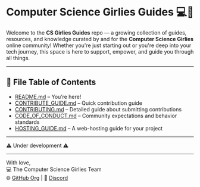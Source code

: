 # Computer Science Girlies Guides 💻💖

Welcome to the **CS Girlies Guides** repo — a growing collection of guides, resources, and knowledge curated by and for the **Computer Science Girlies** online community! Whether you're just starting out or you're deep into your tech journey, this space is here to support, empower, and guide you through all things.

---
## 📂 File Table of Contents

- [README.md](./README.md) – You’re here!
- [CONTRIBUTE_GUIDE.md](./CONTRIBUTE_GUIDE.md) – Quick contribution guide
- [CONTRIBUTING.md](./CONTRIBUTING.md) – Detailed guide about submitting contributions
- [CODE_OF_CONDUCT.md](./CODE_OF_CONDUCT.md) – Community expectations and behavior standards
- [HOSTING_GUIDE.md](./HOSTING_GUIDE.md) – A web-hosting guide for your project

---
⚠️ Under development ⚠️

---

With love,  
💻 The Computer Science Girlies Team  
🌐 [GitHub Org](https://github.com/Computer-Science-Girlies) | 💬 [Discord](https://discord.gg/uqMwZvXHBE)

